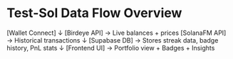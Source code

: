 # Test-Sol Data Flow Overview

[Wallet Connect]
↓
[Birdeye API] → Live balances + prices
[SolanaFM API] → Historical transactions
↓
[Supabase DB] → Stores streak data, badge history, PnL stats
↓
[Frontend UI] → Portfolio view + Badges + Insights